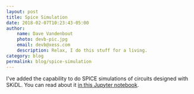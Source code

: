 ```yaml
---
layout: post
title: Spice Simulation
date: 2018-02-07T10:23:43-05:00
author:
    name: Dave Vandenbout
    photo: devb-pic.jpg
    email: devb@xess.com
    description: Relax, I do this stuff for a living.
category: blog
permalink: blog/spice-simulation
---
```


I've added the capability to do SPICE simulations of circuits designed with SKiDL.
You can read about it
[in this Jupyter notebook](https://github.com/xesscorp/skidl/blob/master/examples/spice-sim-intro/spice-sim-intro.ipynb).
